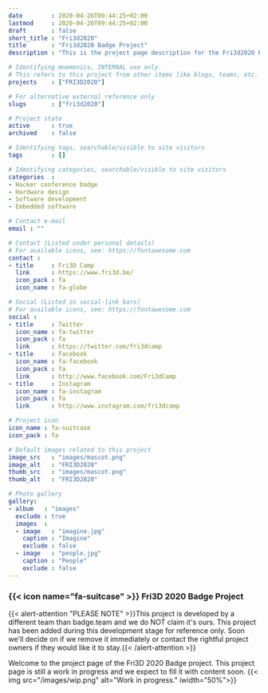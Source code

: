 ```yaml
---
date        : 2020-04-26T09:44:25+02:00
lastmod     : 2020-04-26T09:44:25+02:00
draft       : false
short_title : "Fri3d2020"
title       : "Fri3d2020 Badge Project"
description : "This is the project page description for the Fri3d2020 Project"

# Identifying mnemonics, INTERNAL use only.
# This refers to this project from other items like blogs, teams, etc.
projects    : ["FRI3D2020"]

# For alternative external reference only
slugs       : ["fri3d2020"]

# Project state
active      : true
archived    : false

# Identifying tags, searchable/visible to site visitors
tags        : []

# Identifying categories, searchable/visible to site visitors
categories  :
- Hacker conference badge
- Hardware design
- Software development
- Embedded software

# Contact e-mail
email : ""

# Contact (Listed under personal details)
# For available icons, see: https://fontawesome.com
contact :
- title     : Fri3D Camp
  link      : https://www.fri3d.be/
  icon_pack : fa
  icon_name : fa-globe

# Social (Listed in social-link bars)
# For available icons, see: https://fontawesome.com
social :
- title     : Twitter
  icon_name : fa-twitter
  icon_pack : fa
  link      : https://twitter.com/fri3dcamp
- title     : Facebook
  icon_name : fa-facebook
  icon_pack : fa
  link      : http://www.facebook.com/Fri3dCamp
- title     : Instagram
  icon_name : fa-instagram
  icon_pack : fa
  link      : http://www.instagram.com/fri3dcamp

# Project icon
icon_name : fa-suitcase
icon_pack : fa

# Default images related to this project
image_src   : "images/mascot.png"
image_alt   : "FRI3D2020"
thumb_src   : "images/mascot.png"
thumb_alt   : "FRI3D2020"

# Photo gallery
gallery:
- album   : "images"
  exclude : true
  images  :
  - image   : "imagine.jpg"
    caption : "Imagine"
    exclude : false
  - image   : "people.jpg"
    caption : "People"
    exclude : false
---
```


### {{< icon name="fa-suitcase" >}} Fri3D 2020 Badge Project

{{< alert-attention "PLEASE NOTE" >}}This project is developed by a different team than badge.team and we do NOT claim it's ours. This project has been added during this development stage for reference only. Soon we'll decide on if we remove it immediately or contact the rightful project owners if they would like it to stay.{{< /alert-attention >}}

Welcome to the project page of the Fri3D 2020 Badge project. This project page is still a work in progress and we expect to fill it with content soon.
{{< img src="/images/wip.png" alt="Work in progress." iwidth="50%">}}
